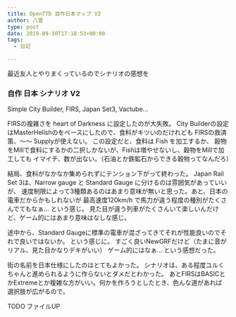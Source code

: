 ```yaml
---
title: OpenTTD 自作日本マップ V2
author: 八雲
type: post
date: 2019-09-30T17:18:53+00:00
tags:
  - 日記

---
```

最近友人とやりまくっているのでシナリオの感想を

### 自作 日本 シナリオ V2

Simple City Builder, FIRS, Japan Set3, Vactube...

FIRSの複雑さを heart of Darkness に設定したのが大失敗。
City Builderの設定はMasterHelishのをベースにしたので、食料がキツいのだけれども
FIRSの救済策、～～ Supplyが使えない。 この設定だと、食料は Fish を加工するか、
穀物をMillで食料にするかの二択しかないが、Fishは増やせないし、穀物をMillで加工しても
イマイチ、数が出ない。（石油とか鉄鉱石からできる穀物ってなんだろ）

結局、食料がなかなか集められずにテンション下がって終わった。
Japan Rail Set 3は、Narrow gauge と Standard Gauge に分けるのは雰囲気があっていいが、
速度制限によって3種類あるのはあまり意味が無いと思った。あと、日本の電車だからかもしれないが
最高速度120km/h で馬力が違う程度の種別がたくさんでてもなぁ… という感じ。
見た目が違う列車がたくさんいて楽しいんだけど、ゲーム的にはあまり意味はなしな感じ。

途中から、Standard Gaugeに標準の電車が混ざってきてそれが性能良いのでそれで良いではないか。
という感じに。 すごく良いNewGRFだけど（たまに音がリアル、見た目かなりデキがいい）
ゲーム的にはなぁ… という感想だった。

街の名前を日本仕様にしたのはとてもよかった。 
シナリオは、ある程度ユルくちゃんと進められるように作らないとダメだとわかった。
あとFIRSはBASICとかExtremeとか複雑な方がいい。何かを作ろうとしたとき、色んな道があれば
選択肢が広がるので。

TODO ファイルUP